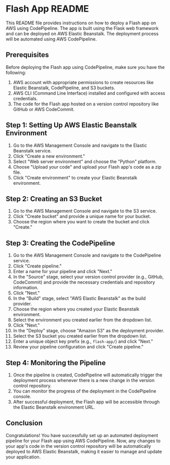 # Flash App README

This README file provides instructions on how to deploy a Flash app on AWS using CodePipeline. The app is built using the Flask web framework and can be deployed on AWS Elastic Beanstalk. The deployment process will be automated using AWS CodePipeline.

## Prerequisites

Before deploying the Flash app using CodePipeline, make sure you have the following:

1. AWS account with appropriate permissions to create resources like Elastic Beanstalk, CodePipeline, and S3 buckets.
2. AWS CLI (Command Line Interface) installed and configured with access credentials.
3. The code for the Flash app hosted on a version control repository like GitHub or AWS CodeCommit.

## Step 1: Setting Up AWS Elastic Beanstalk Environment

1. Go to the AWS Management Console and navigate to the Elastic Beanstalk service.
2. Click "Create a new environment."
3. Select "Web server environment" and choose the "Python" platform.
4. Choose "Upload your code" and upload your Flash app's code as a zip file.
5. Click "Create environment" to create your Elastic Beanstalk environment.

## Step 2: Creating an S3 Bucket

1. Go to the AWS Management Console and navigate to the S3 service.
2. Click "Create bucket" and provide a unique name for your bucket.
3. Choose the region where you want to create the bucket and click "Create."

## Step 3: Creating the CodePipeline

1. Go to the AWS Management Console and navigate to the CodePipeline service.
2. Click "Create pipeline."
3. Enter a name for your pipeline and click "Next."
4. In the "Source" stage, select your version control provider (e.g., GitHub, CodeCommit) and provide the necessary credentials and repository information.
5. Click "Next."
6. In the "Build" stage, select "AWS Elastic Beanstalk" as the build provider.
7. Choose the region where you created your Elastic Beanstalk environment.
8. Select the environment you created earlier from the dropdown list.
9. Click "Next."
10. In the "Deploy" stage, choose "Amazon S3" as the deployment provider.
11. Select the S3 bucket you created earlier from the dropdown list.
12. Enter a unique object key prefix (e.g., `flash-app/`) and click "Next."
13. Review your pipeline configuration and click "Create pipeline."

## Step 4: Monitoring the Pipeline

1. Once the pipeline is created, CodePipeline will automatically trigger the deployment process whenever there is a new change in the version control repository.
2. You can monitor the progress of the deployment in the CodePipeline console.
3. After successful deployment, the Flash app will be accessible through the Elastic Beanstalk environment URL.

## Conclusion

Congratulations! You have successfully set up an automated deployment pipeline for your Flash app using AWS CodePipeline. Now, any changes to your app's code in the version control repository will be automatically deployed to AWS Elastic Beanstalk, making it easier to manage and update your application.
